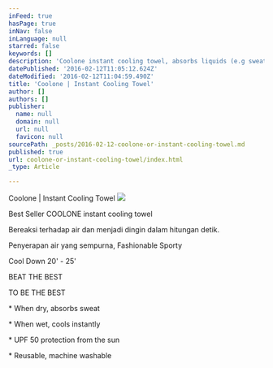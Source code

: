 ```yaml
---
inFeed: true
hasPage: true
inNav: false
inLanguage: null
starred: false
keywords: []
description: 'Coolone instant cooling towel, absorbs liquids (e.g sweat, water) and cools instantly'
datePublished: '2016-02-12T11:05:12.624Z'
dateModified: '2016-02-12T11:04:59.490Z'
title: 'Coolone | Instant Cooling Towel'
author: []
authors: []
publisher:
  name: null
  domain: null
  url: null
  favicon: null
sourcePath: _posts/2016-02-12-coolone-or-instant-cooling-towel.md
published: true
url: coolone-or-instant-cooling-towel/index.html
_type: Article

---
```

Coolone | Instant Cooling Towel
![](https://the-grid-user-content.s3-us-west-2.amazonaws.com/5f32c6ea-c705-4ebc-a736-66a55c8ea3bf.jpg)

Best Seller COOLONE instant cooling towel

Bereaksi terhadap air dan menjadi dingin dalam hitungan detik.

Penyerapan air yang sempurna, Fashionable Sporty

Cool Down 20' - 25'

BEAT THE BEST

TO BE THE BEST

\* When dry, absorbs sweat

\* When wet, cools instantly

\* UPF 50 protection from the sun

\* Reusable, machine washable